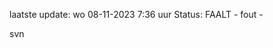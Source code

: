 laatste update: 
wo 08-11-2023  7:36   uur 
Status: FAALT - fout - 
<div class="service R">svn</div>